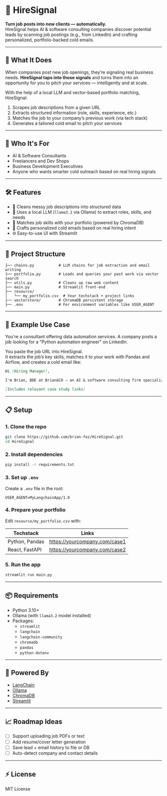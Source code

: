 # 🚀 HireSignal  
**Turn job posts into new clients — automatically.**  
HireSignal helps AI & software consulting companies discover potential leads by scanning job postings (e.g., from LinkedIn) and crafting personalized, portfolio-backed cold emails.

---

## 🧠 What It Does

When companies post new job openings, they’re signaling real business needs. **HireSignal taps into those signals** and turns them into an opportunity for you to pitch your services — intelligently and at scale.

With the help of a local LLM and vector-based portfolio matching, HireSignal:

1. Scrapes job descriptions from a given URL
2. Extracts structured information (role, skills, experience, etc.)
3. Matches the job to your company’s previous work (via tech stack)
4. Generates a tailored cold email to pitch your services

---

## 💼 Who It's For

- AI & Software Consultants  
- Freelancers and Dev Shops  
- Business Development Executives  
- Anyone who wants smarter cold outreach based on real hiring signals

---

## 🛠️ Features

- 🧹 Cleans messy job descriptions into structured data
- 🧠 Uses a local LLM (`llama3.2` via Ollama) to extract roles, skills, and needs
- 🔗 Matches job skills with your portfolio (powered by ChromaDB)
- 📨 Crafts personalized cold emails based on real hiring intent
- 🌐 Easy-to-use UI with Streamlit

---

## 📂 Project Structure

```
├── chains.py           # LLM chains for job extraction and email writing
├── portfolio.py        # Loads and queries your past work via vector search
├── utils.py            # Cleans up raw web content
├── main.py             # Streamlit front-end
├── resource/
│   └── my_portfolio.csv  # Your techstack + project links
├── vectorstore/        # ChromaDB persistent storage
├── .env                # For environment variables like USER_AGENT
```

---

## 🧪 Example Use Case

You're a consultant offering data automation services. A company posts a job looking for a "Python automation engineer" on LinkedIn.

You paste the job URL into HireSignal.  
It extracts the job’s key skills, matches it to your work with Pandas and Airflow, and creates a cold email like:

```markdown
Hi [Hiring Manager],

I'm Brian, BDE at Brian&CO — an AI & software consulting firm specializing in workflow automation. I noticed your team is looking for a Python automation engineer, and we’ve helped several companies streamline similar processes...

[Includes relevant case study links]
```

---

## 📋 Setup

### 1. Clone the repo

```bash
git clone https://github.com/brian-fez/HireSignal.git
cd HireSignal
```

### 2. Install dependencies

```bash
pip install -r requirements.txt
```

### 3. Set up `.env`

Create a `.env` file in the root:

```
USER_AGENT=MyLangchainApp/1.0
```

### 4. Prepare your portfolio

Edit `resource/my_portfolio.csv` with:

| Techstack          | Links                           |
|--------------------|----------------------------------|
| Python, Pandas     | https://yourcompany.com/case1    |
| React, FastAPI     | https://yourcompany.com/case2    |

### 5. Run the app

```bash
streamlit run main.py
```

---

## 📦 Requirements

- Python 3.10+
- Ollama (with `llama3.2` model installed)
- Packages:
  - `streamlit`
  - `langchain`
  - `langchain-community`
  - `chromadb`
  - `pandas`
  - `python-dotenv`

---

## 🧠 Powered By

- [LangChain](https://www.langchain.com/)
- [Ollama](https://ollama.com/)
- [ChromaDB](https://www.trychroma.com/)
- [Streamlit](https://streamlit.io/)

---

## 📈 Roadmap Ideas

- [ ] Support uploading job PDFs or text
- [ ] Add resume/cover letter generation
- [ ] Save lead + email history to file or DB
- [ ] Auto-detect company and contact details

---

## ⚡ License

MIT License
